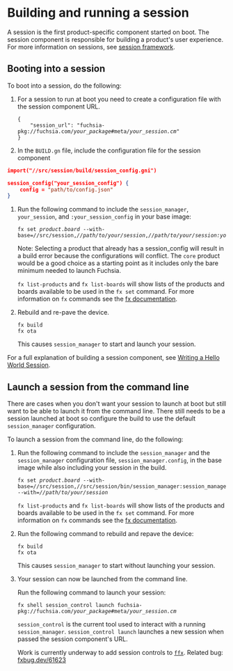 # Building and running a session

A session is the first product-specific component started on boot. The session
component is responsible for building a product's user experience. For more
information on sessions, see
[session framework](/docs/concepts/session/introduction.md).

## Booting into a session

To boot into a session, do the following:

1. For a session to run at boot you need to create a configuration file with the
session component URL.

   <pre><code>{
       "session_url": "fuchsia-pkg://fuchsia.com/<var>your_package</var>#meta/<var>your_session.cm</var>"
   }</code></pre>

1.  In the `BUILD.gn` file, include the configuration file for the session
component

   ```json
   import("//src/session/build/session_config.gni")

   session_config("your_session_config") {
       config = "path/to/config.json"
   }
   ```

1. Run the following command to include the `session_manager`, `your_session`,
   and `:your_session_config` in your base image:

   <pre class="prettyprint"><code class="devsite-terminal">fx set <var>product</var>.<var>board</var> --with-base=//src/session,<var>//path/to/your/session</var>,<var>//path/to/your/session:your_session_config</var></code></pre>

   Note: Selecting a product that already has a session_config will result
   in a build error because the configurations will conflict. The `core`
   product would be a good choice as a starting point as it includes only the
   bare minimum needed to launch Fuchsia.

   `fx list-products` and `fx list-boards` will show lists of the products and
   boards available to be used in the `fx set` command. For more information on
   `fx` commands see the [fx documentation](/docs/development/build/fx.md).

1. Rebuild and re-pave the device.

   ```posix-terminal
   fx build
   fx ota
   ```

   This causes `session_manager` to start and launch your session.

For a full explanation of building a session component, see [Writing a Hello
World Session](/docs/development/sessions/writing-a-hello-world-session.md).

## Launch a session from the command line

There are cases when you don't want your session to launch at boot but still
want to be able to launch it from the command line. There still needs to be a
session launched at boot so configure the build to use the default
`session_manager` configuration.

To launch a session from the command line, do the following:

1. Run the following command to include the `session_manager` and the
`session_manager` configuration file, `session_manager.config`, in the base
image while also including your session in the build.

   <pre class="prettyprint"><code class="devsite-terminal">fx set <var>product</var>.<var>board</var> --with-base=//src/session,//src/session/bin/session_manager:session_manager.config --with=<var>//path/to/your/session</var></code></pre>

   `fx list-products` and `fx list-boards` will show lists of the products and
   boards available to be used in the `fx set` command. For more information on
   `fx` commands see the [fx documentation](/docs/development/build/fx.md).

1. Run the following command to rebuild and repave the device:

   ```posix-terminal
   fx build
   fx ota
   ```

   This causes `session_manager` to start without launching your session.

1. Your session can now be launched from the command line.

   Run the following command to launch your session:

   <pre class="prettyprint"><code class="devsite-terminal">fx shell session_control launch fuchsia-pkg://fuchsia.com/<var>your_package</var>#meta/<var>your_session.cm</var></code></pre>

   `session_control` is the current tool used to interact with a running
   `session_manager`. `session_control launch` launches a new session when
   passed the session component's URL.

   Work is currently underway to add session controls to
   [`ffx`](/docs/development/tools/ffx/overview.md). Related bug:
   [fxbug.dev/61623](https://fxbug.dev/61623)
